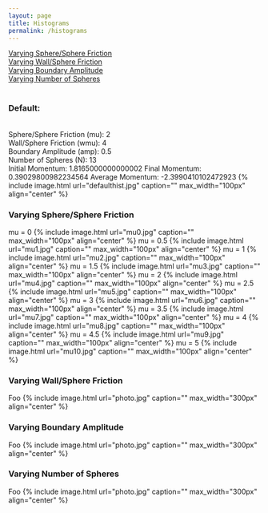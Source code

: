 ```yaml
---
layout: page
title: Histograms
permalink: /histograms
---
```



<a href="histograms#mu">Varying Sphere/Sphere Friction </a>
<br>
<a href="histograms#wmu">Varying Wall/Sphere Friction </a>
<br>
<a href="histograms#amp">Varying Boundary Amplitude</a>
<br>
<a href="histograms#N">Varying Number of Spheres </a>
<br><br>

<h3>Default:</h3><br> Sphere/Sphere Friction (mu): 2<br> Wall/Sphere Friction (wmu): 4<br> Boundary Amplitude (amp): 0.5<br> Number of Spheres (N): 13<br>
Initial Momentum: 1.8165000000000002
Final Momentum: 0.39029800982234564
Average Momentum: -2.3990410102472923
{% include image.html url="defaulthist.jpg" caption="" max_width="100px" align="center" %}


<div id="mu">
<h3>Varying Sphere/Sphere Friction</h3>
</div>
mu = 0
{% include image.html url="mu0.jpg" caption="" max_width="100px" align="center" %}
mu = 0.5
{% include image.html url="mu1.jpg" caption="" max_width="100px" align="center" %}
mu = 1
{% include image.html url="mu2.jpg" caption="" max_width="100px" align="center" %}
mu = 1.5
{% include image.html url="mu3.jpg" caption="" max_width="100px" align="center" %}
mu = 2 
{% include image.html url="mu4.jpg" caption="" max_width="100px" align="center" %}
mu = 2.5
{% include image.html url="mu5.jpg" caption="" max_width="100px" align="center" %}
mu = 3
{% include image.html url="mu6.jpg" caption="" max_width="100px" align="center" %}
mu = 3.5
{% include image.html url="mu7.jpg" caption="" max_width="100px" align="center" %}
mu = 4
{% include image.html url="mu8.jpg" caption="" max_width="100px" align="center" %}
mu = 4.5
{% include image.html url="mu9.jpg" caption="" max_width="100px" align="center" %}
mu = 5
{% include image.html url="mu10.jpg" caption="" max_width="100px" align="center" %}



<div id="wmu">
<h3>Varying Wall/Sphere Friction</h3>
</div>
Foo
{% include image.html url="photo.jpg" caption="" max_width="300px" align="center" %}



<div id="amp">
<h3>Varying Boundary Amplitude</h3>
</div>
Foo
{% include image.html url="photo.jpg" caption="" max_width="300px" align="center" %}





<div id="N">
<h3>Varying Number of Spheres</h3>
</div>
Foo
{% include image.html url="photo.jpg" caption="" max_width="300px" align="center" %}



